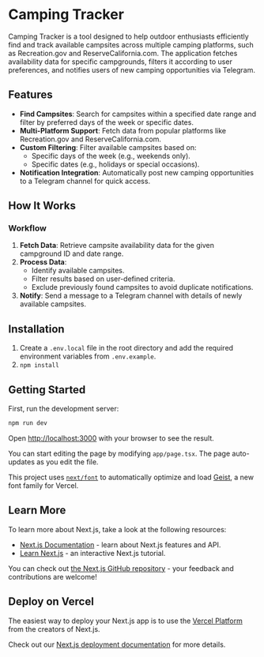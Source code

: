 # Camping Tracker

Camping Tracker is a tool designed to help outdoor enthusiasts efficiently find and track available campsites across
multiple camping platforms, such as Recreation.gov and ReserveCalifornia.com. The application fetches availability data
for specific campgrounds, filters it according to user preferences, and notifies users of new camping opportunities via
Telegram.

## Features

- **Find Campsites**: Search for campsites within a specified date range and filter by preferred days of the week or
  specific dates.
- **Multi-Platform Support**: Fetch data from popular platforms like Recreation.gov and ReserveCalifornia.com.
- **Custom Filtering**: Filter available campsites based on:
    - Specific days of the week (e.g., weekends only).
    - Specific dates (e.g., holidays or special occasions).
- **Notification Integration**: Automatically post new camping opportunities to a Telegram channel for quick access.

## How It Works

### Workflow

1. **Fetch Data**: Retrieve campsite availability data for the given campground ID and date range.
2. **Process Data**:
    - Identify available campsites.
    - Filter results based on user-defined criteria.
    - Exclude previously found campsites to avoid duplicate notifications.
3. **Notify**: Send a message to a Telegram channel with details of newly available campsites.

## Installation

1. Create a `.env.local` file in the root directory and add the required environment variables from `.env.example`.
2. `npm install`

## Getting Started

First, run the development server:

```bash
npm run dev
```

Open [http://localhost:3000](http://localhost:3000) with your browser to see the result.

You can start editing the page by modifying `app/page.tsx`. The page auto-updates as you edit the file.

This project uses [`next/font`](https://nextjs.org/docs/app/building-your-application/optimizing/fonts) to automatically
optimize and load [Geist](https://vercel.com/font), a new font family for Vercel.

## Learn More

To learn more about Next.js, take a look at the following resources:

- [Next.js Documentation](https://nextjs.org/docs) - learn about Next.js features and API.
- [Learn Next.js](https://nextjs.org/learn) - an interactive Next.js tutorial.

You can check out [the Next.js GitHub repository](https://github.com/vercel/next.js) - your feedback and contributions
are welcome!

## Deploy on Vercel

The easiest way to deploy your Next.js app is to use
the [Vercel Platform](https://vercel.com/new?utm_medium=default-template&filter=next.js&utm_source=create-next-app&utm_campaign=create-next-app-readme)
from the creators of Next.js.

Check out our [Next.js deployment documentation](https://nextjs.org/docs/app/building-your-application/deploying) for
more details.
